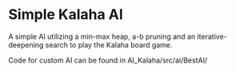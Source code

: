 # Simple Kalaha AI
A simple AI utilizing a min-max heap, a-b pruning and an iterative-deepening search to play the Kalaha board game.

Code for custom AI can be found in AI_Kalaha/src/ai/BestAI/
